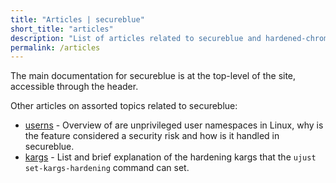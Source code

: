 ```yaml
---
title: "Articles | secureblue"
short_title: "articles"
description: "List of articles related to secureblue and hardened-chromium"
permalink: /articles
---
```


The main documentation for secureblue is at the top-level of the site, accessible through the header.

Other articles on assorted topics related to secureblue:

- [userns](/articles/userns) - Overview of are unprivileged user namespaces in Linux, why is the feature considered a security risk and how is it handled in secureblue.
- [kargs](/articles/kargs) - List and brief explanation of the hardening kargs that the `ujust set-kargs-hardening` command can set.
